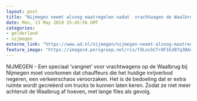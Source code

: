 ```yaml
---
layout: post
title: "Nijmegen neemt alsnog maatregelen nadat  vrachtwagen de Waalbrug voor derde keer blokkeert"
date: Mon, 13 May 2019 15:45:56 GMT
categories: 
- gelderland 
- nijmegen 
externe_link: "https://www.ad.nl/nijmegen/nijmegen-neemt-alsnog-maatregelen-nadat-vrachtwagen-de-waalbrug-voor-derde-keer-blokkeert~ad2c655c/"
feature_image: "https://images4.persgroep.net/rcs/fdLocbCfr8F1k3B7q3BAozY8HS4/diocontent/148213277/_fitwidth/400/?appId=21791a8992982cd8da851550a453bd7f&quality=0.7"
---
```


NIJMEGEN - Een speciaal ‘vangnet’ voor vrachtwagens op de Waalbrug bij Nijmegen moet voorkomen dat chauffeurs die het huidige inrijverbod negeren, een verkeerschaos veroorzaken. Het is de bedoeling dat er extra ruimte wordt gecreëerd om trucks te kunnen laten keren. Zodat ze niet meer achteruit de Waalbrug af hoeven, met lange files als gevolg.
